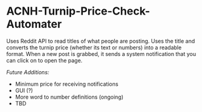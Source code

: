 # ACNH-Turnip-Price-Check-Automater
Uses Reddit API to read titles of what people are posting. Uses the title and converts the turnip price (whether its text or numbers) into a readable format.  When a new post is grabbed, it sends a system notification that you can click on to open the page.

*Future Additions:*
- Minimum price for receiving notifications
- GUI (?)
- More word to number definitions (ongoing)
- TBD
